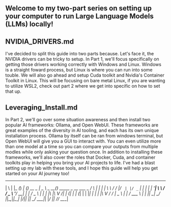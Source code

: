 

## **Welcome to my two-part series on setting up your computer to run Large Language Models (LLMs) locally!**

## NVIDIA_DRIVERS.md
I've decided to split this guide into two parts because. Let's face it, the NVIDIA drivers can be tricky to setup. In Part 1, we'll focus specifically on getting those drivers working correctly with Windows and Linux. Windows is a straight foward process, but Linux is where you can run into some touble. We will also go ahead and setup Cuda toolkit and Nvidia's Container Toolkit in Linux. This will be focusing on bare metal Linux, if you are wanting to utilize WSL2, check out part 2 where we get into specific on how to set that up.

## Leveraging_Install.md
In Part 2, we'll go over some situation awareness and then install two popular AI frameworks: Ollama, and Open WebUI. These frameworks are great examples of the diversity in AI tooling, and each has its own unique installation process. Ollama by itself can be ran from windows terminal, but Open WebUI will give you a GUI to interact with. You can even utilize more than one model at a time so you can compare your outputs from multiple modles while only asking your question once.  In addition to installing these frameworks, we'll also cover the roles that Docker, Cuda, and container toolkits play in helping you bring your AI projects to life. I've had a blast setting up my lab with these tools, and I hope this guide will help you get started on your AI journey too!






 _   _       _     _ _         ____       _                                       _    ___ 
| \ | |_   _(_) __| (_) __ _  |  _ \ _ __(_)_   _____ _ __ ___        _          / \  |_ _|
|  \| \ \ / / |/ _` | |/ _` | | | | | '__| \ \ / / _ \ '__/ __|     _| |_       / _ \  | | 
| |\  |\ V /| | (_| | | (_| | | |_| | |  | |\ V /  __/ |  \__ \    |_   _|     / ___ \ | | 
|_| \_| \_/ |_|\__,_|_|\__,_| |____/|_|  |_| \_/ \___|_|  |___/      |_|      /_/   \_\___|


                         
                                                     

